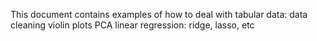 This document contains examples of how to deal with tabular data:
data cleaning
violin plots
PCA
linear regression: ridge, lasso, etc

